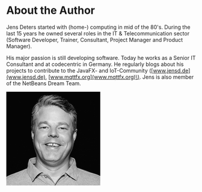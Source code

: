 # About the Author

Jens Deters started with \(home-\) computing in mid of the 80's. During the last 15 years he owned several roles in the IT & Telecommunication sector \(Software Developer, Trainer, Consultant, Project Manager and Product Manager\).

His major passion is still developing software. Today he works as a Senior IT Consultant and at codecentric in Germany. He regularly blogs about his projects to contribute to the JavaFX- and IoT-Community \([www.jensd.de](www.jensd.de), [www.mqttfx.org](www.mqttfx.org)\). Jens is also member of the NetBeans Dream Team.

![](Jens_Deters_cc_profil_center_w250px.jpeg)

